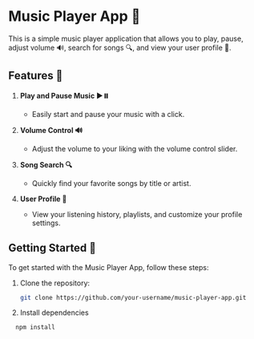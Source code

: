 # Music Player App 🎵

This is a simple music player application that allows you to play, pause, adjust volume 🔊, search for songs 🔍, and view your user profile 👤.

## Features 🚀

1. **Play and Pause Music ▶️⏸️**
   - Easily start and pause your music with a click.

2. **Volume Control 🔊**
   - Adjust the volume to your liking with the volume control slider.

3. **Song Search 🔍**
   - Quickly find your favorite songs by title or artist.

4. **User Profile 👤**
   - View your listening history, playlists, and customize your profile settings.

## Getting Started 🏁

To get started with the Music Player App, follow these steps:

1. Clone the repository:
   ```bash
   git clone https://github.com/your-username/music-player-app.git

2. Install dependencies
 ```bash
   npm install
